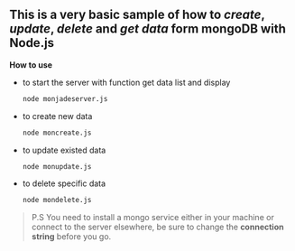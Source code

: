 This is a very basic sample of how to *create*, *update*, *delete* and *get data* form **mongoDB** with **Node.js**
-------
**How to use**
  - to start the server with function get data list and display 
      ```sh
      node monjadeserver.js 
      ```
  - to create new data 
    ```sh
    node moncreate.js 
    ```
  - to update existed data
    ```sh
    node monupdate.js
    ```
  - to delete specific data
    ```sh
    node mondelete.js
    ```

>P.S  You need to install a mongo service either in your machine 
      or connect to the server elsewhere, be sure to change the 
      **connection string** before you go.